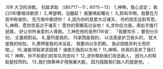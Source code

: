 .108 
大卫的诗歌。 
抗敌求助 
（诗57?7－11；60?5－12） 
1_神啊，我心坚定； 
我口(18)要唱诗歌颂！ 
2_琴瑟啊，当醒起！ 
我要唤起曙光！ 
3_耶和华啊，我要在万民中称谢你， 
在万族中歌颂你！ 
4_因为你的慈爱大过诸天， 
你的信实达到穹苍。 
5_神啊，愿你崇高过于诸天！ 
愿你的荣耀高过全地！ 
6_求你应允我，用右手施行拯救， 
好让你所亲爱的人得救。 
7_神在他的圣所(19)说： 
「我要欢乐； 
要划分示剑， 
丈量疏割谷。 
8_基列是我的， 
玛拿西是我的， 
以法莲是护卫我头的， 
犹大是我的权杖。 
9_摩押是我的沐浴盆， 
我要向以东扔鞋， 
我必因胜非利士而欢唿。」 
10_谁能领我进坚固城？ 
谁能引我到以东地？ 
11_神啊，你真的丢弃了我们吗？ 
神啊，你不和我们的军队同去吗？ 
12_求你帮助我们攻击敌人， 
因为人的帮助是枉然的。 
13_我们倚靠神才得施展大能， 
因为践踏我们敌人的就是他。 
.